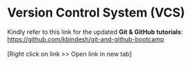 # Version Control System (VCS)

Kindly refer to this link for the updated **Git & GitHub tutorials**: <br/>
https://github.com/kbindesh/git-and-github-bootcamp<br/><br/>[Right click on link >> Open link in new tab]
